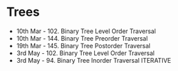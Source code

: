 # Trees


- 10th Mar - 102. Binary Tree Level Order Traversal
- 10th Mar - 144. Binary Tree Preorder Traversal
- 19th Mar - 145. Binary Tree Postorder Traversal
- 3rd May - 102. Binary Tree Level Order Traversal
- 3rd May - 94. Binary Tree Inorder Traversal ITERATIVE
